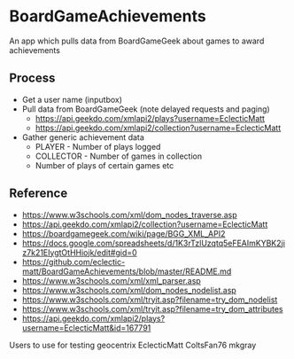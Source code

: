 # BoardGameAchievements
An app which pulls data from BoardGameGeek about games to award achievements


## Process

* Get a user name (inputbox)
* Pull data from BoardGameGeek (note delayed requests and paging)
  * https://api.geekdo.com/xmlapi2/plays?username=EclecticMatt
  * https://api.geekdo.com/xmlapi2/collection?username=EclecticMatt
* Gather generic achievement data
  * PLAYER - Number of plays logged
  * COLLECTOR - Number of games in collection
  * Number of plays of certain games etc

## Reference

* https://www.w3schools.com/xml/dom_nodes_traverse.asp
* https://api.geekdo.com/xmlapi2/collection?username=EclecticMatt
* https://boardgamegeek.com/wiki/page/BGG_XML_API2
* https://docs.google.com/spreadsheets/d/1K3rTzlUzqtq5eFEAImKYBK2jiz7k21EIygtOtHHiojk/edit#gid=0
* https://github.com/eclectic-matt/BoardGameAchievements/blob/master/README.md
* https://www.w3schools.com/xml/xml_parser.asp
* https://www.w3schools.com/xml/dom_nodes_nodelist.asp
* https://www.w3schools.com/xml/tryit.asp?filename=try_dom_nodelist
* https://www.w3schools.com/xml/tryit.asp?filename=try_dom_attributes
* https://api.geekdo.com/xmlapi2/plays?username=EclecticMatt&id=167791

Users to use for testing
geocentrix
EclecticMatt
ColtsFan76
mkgray
